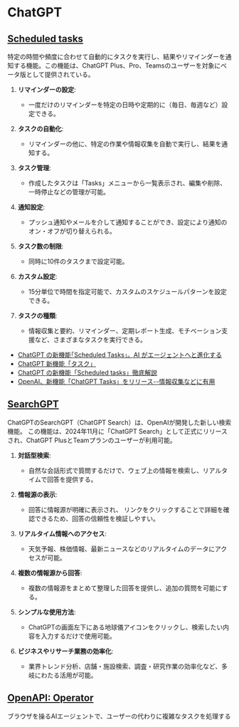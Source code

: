 # ChatGPT

## [Scheduled tasks](https://help.openai.com/en/articles/10291617-scheduled-tasks-in-chatgpt)

特定の時間や頻度に合わせて自動的にタスクを実行し、結果やリマインダーを通知する機能。この機能は、ChatGPT Plus、Pro、Teamsのユーザーを対象にベータ版として提供されている。

1. **リマインダーの設定**:
   - 一度だけのリマインダーを特定の日時や定期的に（毎日、毎週など）設定できる。

2. **タスクの自動化**:
   - リマインダーの他に、特定の作業や情報収集を自動で実行し、結果を通知する。

3. **タスク管理**:
   - 作成したタスクは「Tasks」メニューから一覧表示され、編集や削除、一時停止などの管理が可能。

4. **通知設定**:
   - プッシュ通知やメールを介して通知することができ、設定により通知のオン・オフが切り替えられる。

5. **タスク数の制限**:
   - 同時に10件のタスクまで設定可能。

6. **カスタム設定**:
   - 15分単位で時間を指定可能で、カスタムのスケジュールパターンを設定できる。

7. **タスクの種類**:
   - 情報収集と要約、リマインダー、定期レポート生成、モチベーション支援など、さまざまなタスクを実行できる。

- [ChatGPT の新機能｢Scheduled Tasks｣。AI がエージェントへと進化する](https://www.gizmodo.jp/2025/01/chat-gpt-scheduled-tasks.html)
- [ChatGPT 新機能「タスク」](https://zenn.dev/acntechjp/articles/3a91d8db844b11)
- [ChatGPT の新機能「Scheduled tasks」徹底解説](https://chatgpt-lab.com/n/naa1eb9becb85)
- [OpenAI、新機能「ChatGPT Tasks」をリリース--情報収集などに有用](https://japan.zdnet.com/article/35228311/)

## [SearchGPT](https://openai.com/ja-JP/index/searchgpt-prototype/)

ChatGPTのSearchGPT（ChatGPT Search）は、OpenAIが開発した新しい検索機能。
この機能は、2024年11月に「ChatGPT Search」として正式にリリースされ、ChatGPT PlusとTeamプランのユーザーが利用可能。

1. **対話型検索**:
   - 自然な会話形式で質問するだけで、ウェブ上の情報を検索し、リアルタイムで回答を提供する。

2. **情報源の表示**:
   - 回答に情報源が明確に表示され、 リンクをクリックすることで詳細を確認できるため、回答の信頼性を検証しやすい。

3. **リアルタイム情報へのアクセス**:
   - 天気予報、株価情報、最新ニュースなどのリアルタイムのデータにアクセスが可能。

4. **複数の情報源から回答**:
   - 複数の情報源をまとめて整理した回答を提供し、追加の質問を可能にする。

5. **シンプルな使用方法**:
   - ChatGPTの画面左下にある地球儀アイコンをクリックし、検索したい内容を入力するだけで使用可能。

6. **ビジネスやリサーチ業務の効率化**:
   - 業界トレンド分析、店舗・施設検索、調査・研究作業の効率化など、多岐にわたる活用が可能。

## [OpenAPI: Operator](https://openai.com/index/introducing-operator/)

ブラウザを操るAIエージェントで、ユーザーの代わりに複雑なタスクを処理する
